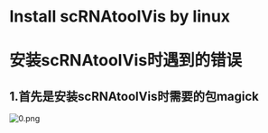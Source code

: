 # Install scRNAtoolVis by linux
# 安装scRNAtoolVis时遇到的错误

## 1.首先是安装scRNAtoolVis时需要的包magick  
![0.png]([https://github.com/y741269430/-R-GITHUB-tocken-/blob/main/figure/0.png](https://github.com/y741269430/Install-scRNAtoolVis/blob/main/png/0.png))  
